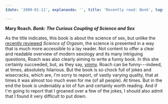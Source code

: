 ```yaml
---
{date: '2009-01-11', explananda: '', title: 'Recently read: Bonk', tags: book_reviews}

---
```

<strong>Mary Roach. <em>Bonk: The Curious Coupling of Science and Sex</em></strong>

As the title indicates, this book is about the science of sex, but unlike the <a href="http://www.explananda.com/?p=2727">recently reviewed</a> <em>Science of Orgasm</em>, the science is presented in a way that is much more accessible to a lay reader.   Not content to offer a clear and readable overview of modern sexology and its many intriguing questions, Roach was also clearly aiming to write a funny book.  In this she certainly succeeded, but, as they say, <a href="http://www.urbandictionary.com/define.php?term=YMMV">ymmv</a>.  Roach can be funny---indeed, at times, absolutely hilarious.  But the book is so chock full of jokes and wisecracks, which are, I'm sorry to report, of vastly varying quality, that at times it was almost too much even for me (of all people).  At times.  But in the end the book is undeniably a lot of fun and certainly worth reading.  And if I'm going to report that I groaned over a few of the jokes, I should also admit that I found it very difficult to put down.
